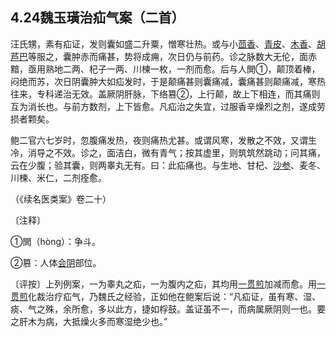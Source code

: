## 4.24魏玉璜治疝气案（二首）

汪氏甥，素有疝证，发则囊如盛二升粟，憎寒壮热。或与小[茴香](https://www.gmzyjc.com/read/bc/bc07-0.9.0.0.0.md)、[青皮](https://www.gmzyjc.com/read/bc/bc11-0.0.2.0.0.md)、[木香](https://www.gmzyjc.com/read/bc/bc11-0.0.5.0.0.md)、[胡芦巴](https://www.gmzyjc.com/read/bc/bc17-0.2.13.0.0.md)等服之，囊肿赤而痛甚，势将成痈，次日仍与前药。诊之脉数大无伦，面赤黯，亟用熟地二两、杞子一两、川楝一枚，一剂而愈。后与人閧①，颠顶着棒，闷绝而苏，次日阴囊肿大如疝发时，于是颠痛甚则囊痛减，囊痛甚则颠痛减，寒热往来，专科递治无效。盖厥阴肝脉，下络篡②，上行颠，故上下相连，而其痛则互为消长也。与前方数剂，上下皆愈。凡疝治之失宜，过服香辛燥烈之剂，遂成劳损者颗矣。

鲍二官六七岁时，忽腹痛发热，夜则痛热尤甚。或谓风寒，发散之不效，又谓生冷，消导之不效。诊之，面洁白，微有青气；按其虚里，则筑筑然跳动；问其痛，云在少腹；验其囊，则两睾丸无有。曰：此疝痛也。与生地、甘杞、[沙参](https://www.gmzyjc.com/read/bc/bc17-0.4.1.0.0.md)、麦冬、川楝、米仁，二剂痊愈。

（《续名医类案》卷二十）

〔注释〕

①閧（hòng）：争斗。

②篡：人体[会阴](https://www.gmzyjc.com/read/zjs/zjs3.2.1-0.1.1.3.1.md)部位。

〔评按〕上列例案，一为睾丸之疝，一为腹内之疝，其均用[一贯煎](https://www.gmzyjc.com/read/fjx/fjx07-0.6.0.0.0.md)加减而愈。用[一贯煎](https://www.gmzyjc.com/read/fjx/fjx07-0.6.0.0.0.md)化裁治疗疝气，乃魏氏之经验，正如他在鲍案后说：“凡疝证，虽有寒、湿、痰、气之殊，余所愈，多以此方，捷如桴鼓。盖证虽不一，而病属厥阴则一也。要之肝木为病，大抵燥火多而寒湿绝少也。”
